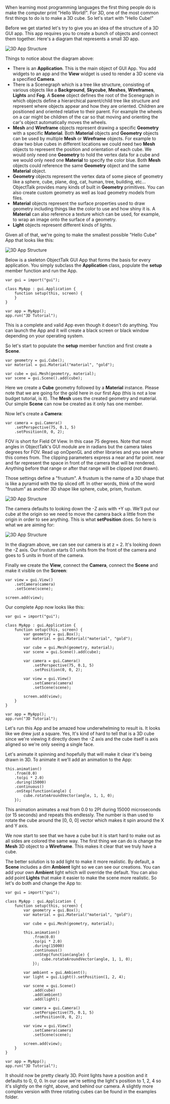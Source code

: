 When learning most programming languages the first thing people do is make
the computer print "Hello World!". For 3D, one of the most common first
things to do is to make a 3D cube. So let's start with "Hello Cube!"

Before we get started let's try to give you an idea of the structure of a
3D GUI app. This app requires you to create a bunch of objects and connect
them together. Here's a diagram that represents a small 3D app.

![3D App Structure](class:mx-auto:d-block:img/3d-structure.png)

Things to notice about the diagram above:

* There is an **Application**. This is the main object of GUI App. You add
widgets to an app and the **View** widget is used to render a 3D scene via
a specified **Camera**.
* There is a Scenegraph which is a tree like structure, consisting of
various objects like a **Background**, **Skycube**, **Meshes**,
**Wireframes**, **Lights** and **Fog**. A **Scene** object defines the
root of the Scenegraph in which objects define a hierarchical parent/child
tree like structure and represent where objects appear and how they are
oriented. Children are positioned and oriented relative to their parent.
For example the wheels on a car might be children of the car so that moving
and orienting the car's object automatically moves the wheels.
* **Mesh** and **Wireframe** objects represent drawing a specific
**Geometry** with a specific **Material**. Both **Material** objects and
**Geometry** objects can be used by multiple **Mesh** or **Wireframe**
objects. For example to draw two blue cubes in different locations we could
need two **Mesh** objects to represent the position and orientation of each
cube. We would only need one **Geometry** to hold the vertex data for a
cube and we would only need one **Material** to specify the color blue.
Both **Mesh** objects could reference the same **Geometry** object and the
same **Material** object.
* **Geometry** objects represent the vertex data of some piece of geometry
like a sphere, cube, plane, dog, cat, human, tree, building, etc... ObjectTalk provides many kinds of built in **Geometry** primitives. You can
also create custom geometry as well as load geometry models from files.
* **Material** objects represent the surface properties used to draw
geometry including things like the color to use and how shiny it is. A
**Material** can also reference a texture which can be used, for example,
to wrap an image onto the surface of a geometry.
* **Light** objects represent different kinds of lights.

Given all of that, we're going to make the smallest possible "Hello Cube"
App that looks like this:

![3D App Structure](class:mx-auto:d-block:img/3d-hello-cube.png)

Below is a skeleton ObjectTalk GUI App that forms the basis for every
application. You simply subclass the **Application** class, populate the
**setup** member function and run the App.

	var gui = import("gui");

	class MyApp : gui.Application {
		function setup(this, screen) {
		}
	}

	var app = MyApp();
	app.run("3D Tutorial");

 This is a complete and valid App even though it doesn't do anything.
 You can launch the App and it will create a black screen or black
 window depending on your operating system.

 So let's start to populate the **setup** member function and first create
 a **Scene**.

	var geometry = gui.Cube();
	var material = gui.Material("material", "gold");

	var cube = gui.Mesh(geometry, material);
	var scene = gui.Scene().add(cube);

Here we create a **Cube** geometry followed by a **Material** instance.
Please note that we are going for the gold here in our first App
(this is not a low budget tutorial, is it). The **Mesh** uses the created
geometry and material. Our simple **Scene** can now be created as it only
has one member.

Now let's create a **Camera**:

	var camera = gui.Camera()
		.setPerspective(75, 0.1, 5)
		.setPosition(0, 0, 2);

FOV is short for Field Of View. In this case 75 degrees. Note that most
angles in ObjectTalk's GUI module are in radians but the camera takes
degrees for FOV. Read up onOpenGL and other libraries and you see where
this comes from. The clipping parameters express a near and far point.
near and far represent the space in front of the camera that will be
rendered. Anything before that range or after that range will be clipped
(not drawn).

Those settings define a "frustum". A frustum is the name of a 3D shape
that is like a pyramid with the tip sliced off. In other words, think of
the word "frustum" as another 3D shape like sphere, cube, prism, frustum.

![3D App Structure](class:mx-auto:d-block:img/3d-frustum.png)

The camera defaults to looking down the -Z axis with +Y up. We'll put our
cube at the origin so we need to move the camera back a little from the
origin in order to see anything. This is what **setPosition** does. So
here is what we are aiming for:

![3D App Structure](class:mx-auto:d-block:img/3d-scene-down.png)

In the diagram above, we can see our camera is at z = 2. It's looking down
the -Z axis. Our frustum starts 0.1 units from the front of the camera and
goes to 5 units in front of the camera.

Finally we create the **View**, connect the **Camera**, connect the
**Scene** and make it visible on the **Screen**:

	var view = gui.View()
		.setCamera(camera)
		.setScene(scene);

	screen.add(view);

Our complete App now looks like this:

	var gui = import("gui");

	class MyApp : gui.Application {
		function setup(this, screen) {
			var geometry = gui.Box();
			var material = gui.Material("material", "gold");

			var cube = gui.Mesh(geometry, material);
			var scene = gui.Scene().add(cube);

			var camera = gui.Camera()
				.setPerspective(75, 0.1, 5)
				.setPosition(0, 0, 2);

			var view = gui.View()
				.setCamera(camera)
				.setScene(scene);

			screen.add(view);
		}
	}

	var app = MyApp();
	app.run("3D Tutorial");

Let's run this App and be amazed how underwhelming to result is.
It looks like we drew just a square. Yes, It's kind of hard to tell
that is a 3D cube since we're viewing it directly down the -Z axis and
the cube itself is axis aligned so we're only seeing a single face.

Let's animate it spinning and hopefully that will make it clear it's
being drawn in 3D. To animate it we'll add an animation to the App:

	this.animation()
		.from(0.0)
		.to(pi * 2.0)
		.during(15000)
		.continuous()
		.onStep(function(angle) {
			cube.rotateAroundVector(angle, 1, 1, 0);
		});

This animation animates a real from 0.0 to 2PI during 15000 microseconds
(or 15 seconds) and repeats this endlessly. The number is than used to
rotate the cube around the [0, 0, 0] vector which makes it spin around
the X and Y axis.

We now start to see that we have a cube but it is start hard to make out
as all sides are colored the same way. The first thing we can do is
change the **Mesh** 3D object to a **Wireframe**. This makes it clear
that we truly have a cube.

The better solution is to add light to make it more realistic. By default,
a **Scene** includes a dim **Ambient** light so we can see our creations.
You can add your own **Ambient** light which will override the default.
You can also add point **Lights** that make it easier to make the scene
more realistic. So let's do both and change the App to:

	var gui = import("gui");

	class MyApp : gui.Application {
		function setup(this, screen) {
			var geometry = gui.Box();
			var material = gui.Material("material", "gold");

			var cube = gui.Mesh(geometry, material);

			this.animation()
				.from(0.0)
				.to(pi * 2.0)
				.during(15000)
				.continuous()
				.onStep(function(angle) {
					cube.rotateAroundVector(angle, 1, 1, 0);
				});

			var ambient = gui.Ambient();
			var light = gui.Light().setPosition(1, 2, 4);

			var scene = gui.Scene()
				.add(cube)
				.add(ambient)
				.add(light);

			var camera = gui.Camera()
				.setPerspective(75, 0.1, 5)
				.setPosition(0, 0, 2);

			var view = gui.View()
				.setCamera(camera)
				.setScene(scene);

			screen.add(view);
		}
	}

	var app = MyApp();
	app.run("3D Tutorial");

It should now be pretty clearly 3D. Point lights have a position and it
defaults to 0, 0, 0. In our case we're setting the light's position to 1, 2, 4 so it's slightly on the right, above, and behind our camera. A
slightly more complex version with three rotating cubes can be found
in the examples folder.
